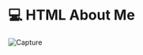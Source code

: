 <h1>💻 HTML About Me</h1>

![Capture](https://user-images.githubusercontent.com/124489810/216808890-080858e4-bb6d-460a-bf9c-ac3aa4315c0a.PNG)

